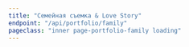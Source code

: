 ```yaml
---
title: "Семейная съемка & Love Story"
endpoint: "/api/portfolio/family"
pageclass: "inner page-portfolio-family loading"
---
```

